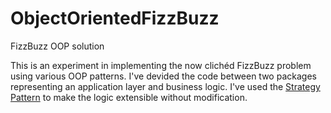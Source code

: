 # ObjectOrientedFizzBuzz
FizzBuzz OOP solution

This is an experiment in implementing the now clichéd FizzBuzz problem using various OOP patterns. I've devided the code between two packages representing an application layer and business logic. I've used the [Strategy Pattern](https://www.pmi.org/disciplined-agile/the-design-patterns-repository/the-strategy-pattern) to make the logic extensible without modification.
